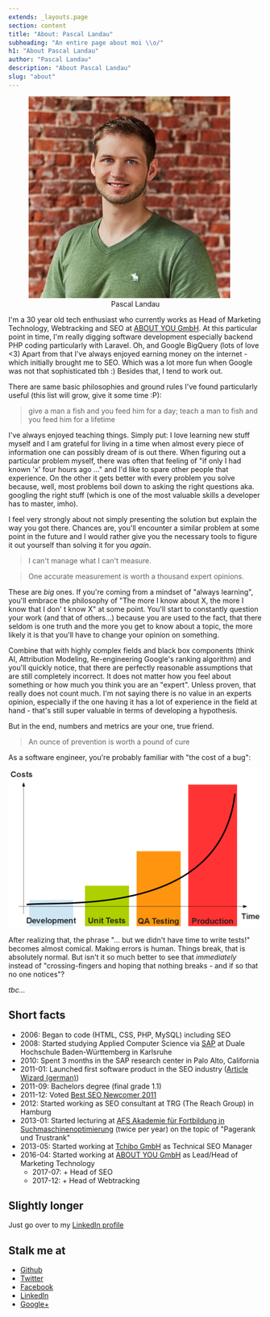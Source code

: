 ```yaml
---
extends: _layouts.page
section: content
title: "About: Pascal Landau"
subheading: "An entire page about moi \\o/"
h1: "About Pascal Landau"
author: "Pascal Landau"
description: "About Pascal Landau"
slug: "about"
---
```


<div class="col-md-6 col-s-12 center">
 <figure>
  <a href="/img/pascal-landau.jpg">
    <img src="/img/pascal-landau-400x400.jpg" alt="Pascal Landau" />
  </a>
  <figcaption style="text-align:center; margin-bottom:1em">Pascal Landau</figcaption>
</figure> 
</div>
<div class="col-md-6 col-s-12">
I'm a 30 year old tech enthusiast who currently works as Head of Marketing Technology, Webtracking and SEO 
at <a href="http://corporate.aboutyou.de/en/">ABOUT YOU GmbH</a>.
At this particular point in time, I'm really digging software development especially backend PHP coding particularly with 
Laravel. Oh, and Google BigQuery (lots of love <3) Apart from that I've always enjoyed earning money on the internet - which initially brought me to SEO. Which 
was a lot more fun when Google was not that sophisticated tbh :) Besides that, I tend to work out.
</div>

There are same basic philosophies and ground rules I've found particularly useful (this list will grow, give it some time :P):

> give a man a fish and you feed him for a day; teach a man to fish and you feed him for a lifetime

I've always enjoyed teaching things. Simply put: I love learning new stuff myself and I am grateful for living in
a time when almost every piece of information one can possibly dream of is out there. 
When figuring out a particular problem myself, there was often that feeling of "if only I had known 'x' four hours ago ..."
and I'd like to spare other people that experience.
On the other it gets better with every problem you solve because, well, most problems boil down to asking the right questions aka. 
googling the right stuff (which is one of the most valuable skills a developer has to master, imho).

I feel very strongly about not simply presenting the solution but explain the way you got there. Chances are, you'll
encounter a similar problem at some point in the future and I would rather give you the necessary tools to figure it
out yourself than solving it for you _again_.

> I can't manage what I can't measure.

> One accurate measurement is worth a thousand expert opinions.

These are _big_ ones. If you're coming from a mindset of "always learning", you'll embrace the philosophy of
"The more I know about X, the more I know that I don' t know X" at some point. You'll start to 
constantly question your work (and that of others...) because you are used to the fact, that there seldom
is one truth and the more you get to know about a topic, 
the more likely it is that you'll have to change your opinion on something.

Combine that with highly complex fields and black box components (think AI, Attribution Modeling, Re-engineering 
Google's ranking algorithm) and you'll quickly notice, that there are perfectly reasonable assumptions that
are still completely incorrect. It does not matter how you feel about something or 
how much you think you are an "expert". Unless proven, that really does not count much. 
I'm not saying there is no value in an experts opinion, especially if the one having it has a lot of 
experience in the field at hand - that's still super valuable in terms of developing a hypothesis. 

But in the end, numbers and metrics are your one, true friend. 

> An ounce of prevention is worth a pound of cure

As a software engineer, you're probably familiar with "the cost of a bug":

![Cost of a bug in software development](/img/cost-of-a-bug.png "Cost of a bug in software development")

After realizing that, the phrase "... but we didn't have time to write tests!" becomes almost comical.
Making errors is human. Things break, that is absolutely normal. But isn't it so much better to see
that _immediately_ instead of "crossing-fingers and hoping that nothing breaks - and if so that no one notices"?

_tbc..._

## Short facts

- 2006: Began to code (HTML, CSS, PHP, MySQL) including SEO
- 2008: Started studying Applied Computer Science via [SAP](http://www.sap.com) at Duale Hochschule Baden-Württemberg in Karlsruhe
- 2010: Spent 3 months in the SAP research center in Palo Alto, California
- 2011-01: Launched first software product in the SEO industry ([Article Wizard (german)](http://www.myseosolution.de/seo-tools/article-wizard/))
- 2011-09: Bachelors degree (final grade 1.1)
- 2011-12: Voted [Best SEO Newcomer 2011](http://www.seo-united.de/blog/seo/seo-wahlen-2011-gewinner.htm#newcomer)
- 2012: Started working as SEO consultant at TRG (The Reach Group) in Hamburg
- 2013-01: Started lecturing at [AFS Akademie für Fortbildung in Suchmaschinenoptimierung](http://www.afs-akademie.org/) (twice per year) on the topic of "Pagerank und Trustrank"
- 2013-05: Started working at [Tchibo GmbH](http://www.tchibo.com/) as Technical SEO Manager
- 2016-04: Started working at [ABOUT YOU GmbH](http://corporate.aboutyou.de/en/) as Lead/Head of Marketing Technology
  - 2017-07: + Head of SEO
  - 2017-12: + Head of Webtracking

## Slightly longer

Just go over to my [LinkedIn profile](https://www.linkedin.com/in/pascallandau)

## Stalk me at
- [Github](https://github.com/paslandau/)
- [Twitter](https://twitter.com/PascalLandau)
- [Facebook](https://www.facebook.com/pascal.landau)
- [LinkedIn](https://de.linkedin.com/in/pascallandau)
- [Google+](https://plus.google.com/+PascalLandau)